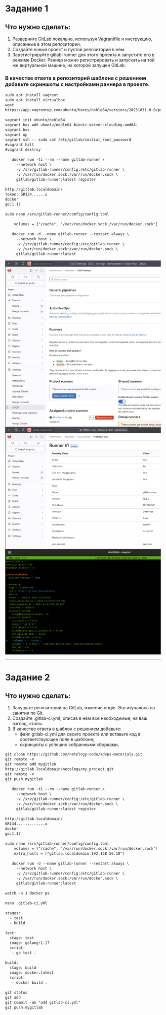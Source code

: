 # Задание 1

## Что нужно сделать:

1. Разверните GitLab локально, используя Vagrantfile и инструкцию, описанные в этом репозитории.
2. Создайте новый проект и пустой репозиторий в нём.
3. Зарегистрируйте gitlab-runner для этого проекта и запустите его в режиме Docker. Раннер можно регистрировать и запускать на той же виртуальной машине, на которой запущен GitLab.

### В качестве ответа в репозиторий шаблона с решением добавьте скриншоты с настройками раннера в проекте.

```
sudo apt install vagrant
sudo apt install virtualbox
wget https://app.vagrantup.com/ubuntu/boxes/noble64/versions/20231031.0.0/providers/virtualbox/unknown/vagrant.box

vagrant init ubuntu/noble64
vagrant box add ubuntu/noble64 bionic-server-cloudimg-amd64-vagrant.box
vagrant up
vagrant ssh -- sudo cat /etc/gitlab/initial_root_password
#vagrant halt
#vagrant destroy

   docker run -ti --rm --name gitlab-runner \
     --network host \
     -v /srv/gitlab-runner/config:/etc/gitlab-runner \
     -v /var/run/docker.sock:/var/run/docker.sock \
     gitlab/gitlab-runner:latest register

http://gitlab.localdomain/
token: GR134......x
docker
go:1.17

sudo nano /srv/gitlab-runner/config/config.toml

    volumes = ["/cache", "/var/run/docker.sock:/var/run/docker.sock"]

   docker run -d --name gitlab-runner --restart always \
     --network host \
     -v /srv/gitlab-runner/config:/etc/gitlab-runner \
     -v /var/run/docker.sock:/var/run/docker.sock \
     gitlab/gitlab-runner:latest
```

![gitlab-1](img/gitlab-01.png)
![gitlab-2](img/gitlab-02.png)
![gitlab-3](img/gitlab-03.png)

---

# Задание 2

## Что нужно сделать:

1. Запушьте репозиторий на GitLab, изменив origin. Это изучалось на занятии по Git.
2. Создайте .gitlab-ci.yml, описав в нём все необходимые, на ваш взгляд, этапы.
3. В качестве ответа в шаблон с решением добавьте:
   * файл gitlab-ci.yml для своего проекта или вставьте код в соответствующее поле в шаблоне;
   * скриншоты с успешно собранными сборками.

```
git clone https://github.com/netology-code/sdvps-materials.git
git remote -v
git remote add mygitlab http://gitlab.localdomain/netology/my_project.git
git remote -v
git push mygitlab

   docker run -ti --rm --name gitlab-runner \
     --network host \
     -v /srv/gitlab-runner/config:/etc/gitlab-runner \
     -v /var/run/docker.sock:/var/run/docker.sock \
     gitlab/gitlab-runner:latest register

http://gitlab.localdomain/
GR134.............x
docker
go:1.17

sudo nano /srv/gitlab-runner/config/config.toml
    volumes = ["/cache", "/var/run/docker.sock:/var/run/docker.sock"]
    extra_hosts = ["gitlab.localdomain:192.168.56.10"]

   docker run -d --name gitlab-runner --restart always \
     --network host \
     -v /srv/gitlab-runner/config:/etc/gitlab-runner \
     -v /var/run/docker.sock:/var/run/docker.sock \
     gitlab/gitlab-runner:latest

watch -n 1 docker ps

nano .gitlab-ci.yml
   
stages:
  - test
  - build

test:
  stage: test
  image: golang:1.17
  script: 
   - go test .

build:
  stage: build
  image: docker:latest
  script:
   - docker build .
      
git status
git add .
git commit -am "add gitlab-ci.yml"
git push mygitlab
```
